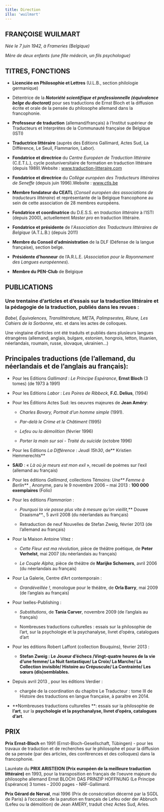 ```yaml
---
title: Direction
illu: 'wuilmart'
---
```


## FRANÇOISE WUILMART


_Née le 7 juin 1942, à Frameries (Belgique)_

_Mère de deux enfants (une fille médecin, un fils psychologue)_


## TITRES, FONCTIONS

  * **Licenciée en Philosophie et Lettres** (U.L.B., section philologie germanique)

  * Détentrice de la _**Notoriété scientifique et professionnelle (équivalence belge du doctorat)**_ pour ses traductions de Ernst Bloch et la diffusion écrite et orale de la pensée du philosophe allemand dans la francophonie.


  * **Professeur de traduction** (allemand/français) à l’Institut supérieur de Traducteurs et Interprètes de la Communauté française de Belgique (ISTI)


  * **Traductrice littéraire** (auprès des Editions Gallimard, Actes Sud, La Différence, Le Seuil, Flammarion, Labor).


  * **Fondatrice et directrice** du _Centre Européen de Traduction littéraire_ (C.E.T.L.), cycle postuniversitaire de formation en traduction littéraire (depuis 1989).Website : www.traduction-litteraire.com


  * **Fondatrice et directrice** du _Collège européen des Traducteurs littéraires de Seneffe_ (depuis juin 1996).Website : www.ctls.be


  * **Membre fondateur du CEATL** (_Conseil européen des associations de traducteurs littéraire_) et représentante de la Belgique francophone au sein de cette association de 28 membres européens.


  * **Fondatrice et coordinatrice** du D.E.S.S. en _traduction littéraire_ à l’ISTI (depuis 2000), actuellement _Master pro_ en traduction littéraire.


  * **Fondatrice et présidente** de l’_Association des Traducteurs littéraires de Belgique_ (A.T.L.B.) (depuis 2011)


  * **Membre du Conseil d’administration** de la DLF (Défense de la langue française), section belge.


  * **Présidente d’honneur** de l’A.R.L.E. (_Association pour le Rayonnement des Langues européennes_).


  * **Membre du PEN-Club** de Belgique

## PUBLICATIONS

### Une trentaine d’articles et d’essais sur la traduction littéraire et la pédagogie de la traduction, publiés dans les revues :


_Babel, Équivalences, Translittérature, META, Palimpsestes, Rilune, Les Cahiers de la Sorbonne_, etc. et dans les actes de colloques.

Une vingtaine d’articles ont été traduits et publiés dans plusieurs langues étrangères (allemand, anglais, bulgare, estonien, hongrois, letton, lituanien, néerlandais, roumain, russe, slovaque, ukrainien...)


## Principales traductions (de l’allemand, du néerlandais et de l’anglais au français):






  * Pour les Editions _Gallimard_ : _Le Principe Espérance_, **Ernst Bloch** (3 tomes) (de 1973 à 1991)


  * Pour les Editions _Labor_ : _Les Poires de Ribbeck_, **F.C. Delius**, (1994)




  * Pour les Éditions Actes Sud: les oeuvres majeures de **Jean Améry**:


    * _Charles Bovary, Portrait d’un homme simple_ (1991).


    * _Par-delà le Crime et le Châtiment_ (1995)


    * _Lefeu ou la démolition_ (février 1996)


    * _Porter la main sur soi - Traité du suicide_ (octobre 1996)





  * Pour les Editions _La Différence_ : _Jeudi 15h30_, de** Kristien Hemmerechts**


  * **SAID** : « _Là où je meurs est mon exil_ », recueil de poèmes sur l’exil (allemand au français)


  * Pour les éditions _Gallimard_, collections Témoins: _Une** Femme à Berlin**_ , Anonyme, paru le 9 novembre 2006 – mai 2013 : **100 000 exemplaires** (Folio)


  * Pour les éditions _Flammarion_ :


    * _Pourquoi la vie passe plus vite à mesure qu’on vieillit_,** Douwe Draaisma**., 5 avril 2008 (du néerlandais au français)


    * Retraduction de neuf Nouvelles de Stefan Zweig, février 2013 (de l’allemand au français)





  * Pour la Maison Antoine Vitez :


    * _Cette Fleur est ma révolution_, pièce de théâtre poétique, de **Peter Verhelst**, mai 2007 (du néerlandais au français)


    * _Le Couple Alpha_, pièce de théâtre de **Marijke Schemers**, avril 2006 (du néerlandais au français)





  * Pour La Galerie, Centre d’Art contemporain :


    * _Grandéveillée !_, monologue pour le théâtre, de **Orla Barry**, mai 2009 (de l’anglais au français)





  * Pour Ixelles-Publishing :


    * _Substitutions_, de **Tania Carver**, novembre 2009 (de l’anglais au français)


    * Nombreuses traductions culturelles : essais sur la philosophie de l’art, sur la psychologie et la psychanalyse, livret d’opéra, catalogues d’art





  * Pour les éditions Robert Laffont (collection Bouquins), février 2013 :


    * **Stefan Zweig **:** Le Joueur d’échecs /Vingt-quatre heures de la vie d’une femme/ La Nuit fantastique/ La Croix/ La Marche/ La Collection invisible/ Histoire au Crépuscule/ La Contrainte/ Les sœurs (dis)semblables.**







  * Depuis avril 2013 , pour les éditions Verdier :


    * chargée de la coordination du chapitre Le Traducteur : tome III de Histoire des traductions en langue française, à paraître en 2014.





  * **Nombreuses traductions culturelles **: essais sur la philosophie de **l’art**, sur la **psychologie et la psychanalyse, livret d’opéra, catalogues d’art**.




## PRIX


**Prix Ernst-Bloch** en 1991 (Ernst-Bloch-Gesellschaft, Tübingen) - pour les travaux de traduction et de recherches sur le philosophe et pour la diffusion de sa pensée (par des articles, des conférences et des colloques) dans la francophonie.

Lauréate du **PRIX ARISTEION (Prix européen de la meilleure traduction littéraire)** en 1993, pour la transposition en français de l’oeuvre majeure du philosophe allemand Ernst BLOCH: DAS PRINZIP HOFFNUNG (Le Principe Espérance) 3 tomes - 2000 pages - NRF-Gallimard.

**Prix Gérard de Nerval**, mai 1996 (Prix de consécration décerné par la SGDL de Paris) à l’occasion de la parution en français de Lefeu oder der Abbruch (Lefeu ou la démolition) de Jean AMERY, traduit chez Actes Sud, Arles.
